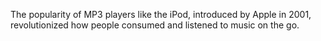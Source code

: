 The popularity of MP3 players like the iPod, introduced by Apple in 2001, revolutionized how people consumed and listened to music on the go.
